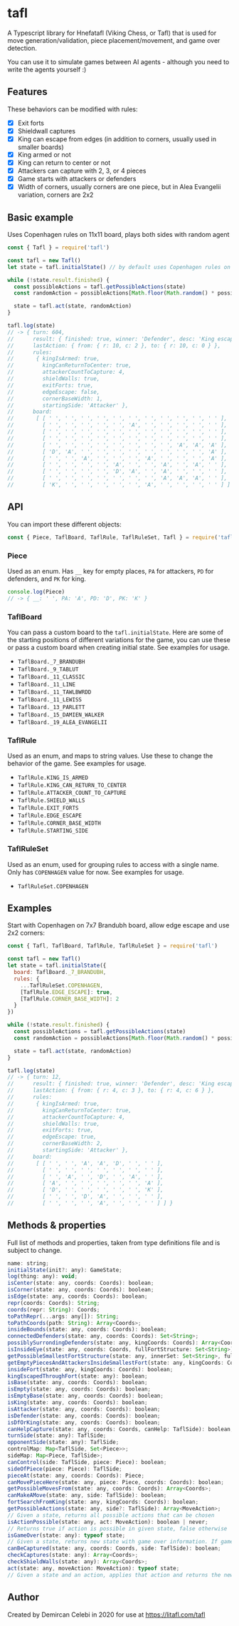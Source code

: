# tafl

A Typescript library for Hnefatafl (Viking Chess, or Tafl) that is used for move generation/validation, piece placement/movement, and game over detection.

You can use it to simulate games between AI agents - although you need to write the agents yourself :)

## Features
These behaviors can be modified with rules:

- [X] Exit forts
- [X] Shieldwall captures
- [X] King can escape from edges (in addition to corners, usually used in smaller boards)
- [X] King armed or not
- [X] King can return to center or not
- [X] Attackers can capture with 2, 3, or 4 pieces
- [X] Game starts with attackers or defenders
- [X] Width of corners, usually corners are one piece, but in Alea Evangelii variation, corners are 2x2

## Basic example
Uses Copenhagen rules on 11x11 board, plays both sides with random agent

```js
const { Tafl } = require('tafl')

const tafl = new Tafl()
let state = tafl.initialState() // by default uses Copenhagen rules on 11x11 board

while (!state.result.finished) {
  const possibleActions = tafl.getPossibleActions(state)
  const randomAction = possibleActions[Math.floor(Math.random() * possibleActions.length)];

  state = tafl.act(state, randomAction)
}

tafl.log(state)
// -> { turn: 604,
//      result: { finished: true, winner: 'Defender', desc: 'King escaped from corner' },
//      lastAction: { from: { r: 10, c: 2 }, to: { r: 10, c: 0 } },
//      rules:
//       { kingIsArmed: true,
//         kingCanReturnToCenter: true,
//         attackerCountToCapture: 4,
//         shieldWalls: true,
//         exitForts: true,
//         edgeEscape: false,
//         cornerBaseWidth: 1,
//         startingSide: 'Attacker' },
//      board:
//       [ [ ' ', ' ', ' ', ' ', ' ', ' ', ' ', ' ', ' ', ' ', ' ' ],
//         [ ' ', ' ', ' ', ' ', ' ', 'A', ' ', ' ', ' ', ' ', ' ' ],
//         [ ' ', ' ', ' ', ' ', ' ', ' ', ' ', ' ', ' ', ' ', ' ' ],
//         [ ' ', ' ', ' ', ' ', ' ', ' ', ' ', ' ', ' ', ' ', ' ' ],
//         [ ' ', ' ', ' ', ' ', ' ', ' ', ' ', ' ', 'A', 'A', 'A' ],
//         [ 'D', 'A', ' ', ' ', ' ', ' ', ' ', ' ', ' ', ' ', 'A' ],
//         [ ' ', ' ', 'A', ' ', ' ', ' ', 'A', ' ', ' ', ' ', 'A' ],
//         [ ' ', ' ', ' ', ' ', 'A', ' ', ' ', 'A', ' ', 'A', ' ' ],
//         [ ' ', ' ', ' ', ' ', 'D', 'A', ' ', 'A', ' ', ' ', ' ' ],
//         [ ' ', ' ', ' ', ' ', ' ', ' ', ' ', 'A', 'A', 'A', ' ' ],
//         [ 'K', ' ', ' ', ' ', ' ', ' ', 'A', ' ', ' ', ' ', ' ' ] ] }

```
## API
You can import these different objects:
```js
const { Piece, TaflBoard, TaflRule, TaflRuleSet, Tafl } = require('tafl')
```

### Piece
Used as an enum. Has `__` key for empty places, `PA` for attackers, `PD` for defenders, and `PK` for king.

```js
console.log(Piece)
// -> { __: ' ', PA: 'A', PD: 'D', PK: 'K' }
```

### TaflBoard
You can pass a custom board to the `tafl.initialState`. Here are some of the starting positions of different variations for the game, you can use these or pass a custom board when creating initial state. See examples for usage.

- `TaflBoard._7_BRANDUBH`
- `TaflBoard._9_TABLUT`
- `TaflBoard._11_CLASSIC`
- `TaflBoard._11_LINE`
- `TaflBoard._11_TAWLBWRDD`
- `TaflBoard._11_LEWISS`
- `TaflBoard._13_PARLETT`
- `TaflBoard._15_DAMIEN_WALKER`
- `TaflBoard._19_ALEA_EVANGELII`

### TaflRule
Used as an enum, and maps to string values. Use these to change the behavior of the game. See examples for usage.

- `TaflRule.KING_IS_ARMED`
- `TaflRule.KING_CAN_RETURN_TO_CENTER`
- `TaflRule.ATTACKER_COUNT_TO_CAPTURE`
- `TaflRule.SHIELD_WALLS`
- `TaflRule.EXIT_FORTS`
- `TaflRule.EDGE_ESCAPE`
- `TaflRule.CORNER_BASE_WIDTH`
- `TaflRule.STARTING_SIDE`

### TaflRuleSet
Used as an enum, used for grouping rules to access with a single name. Only has `COPENHAGEN` value for now. See examples for usage.

- `TaflRuleSet.COPENHAGEN`

## Examples
Start with Copenhagen on 7x7 Brandubh board, allow edge escape and use 2x2 corners:

```js
const { Tafl, TaflBoard, TaflRule, TaflRuleSet } = require('tafl')

const tafl = new Tafl()
let state = tafl.initialState({
  board: TaflBoard._7_BRANDUBH,
  rules: {
    ...TaflRuleSet.COPENHAGEN,
    [TaflRule.EDGE_ESCAPE]: true,
    [TaflRule.CORNER_BASE_WIDTH]: 2
  }
})

while (!state.result.finished) {
  const possibleActions = tafl.getPossibleActions(state)
  const randomAction = possibleActions[Math.floor(Math.random() * possibleActions.length)];

  state = tafl.act(state, randomAction)
}

tafl.log(state)
// -> { turn: 12,
//      result: { finished: true, winner: 'Defender', desc: 'King escaped from edge' },
//      lastAction: { from: { r: 4, c: 3 }, to: { r: 4, c: 6 } },
//      rules:
//       { kingIsArmed: true,
//         kingCanReturnToCenter: true,
//         attackerCountToCapture: 4,
//         shieldWalls: true,
//         exitForts: true,
//         edgeEscape: true,
//         cornerBaseWidth: 2,
//         startingSide: 'Attacker' },
//      board:
//       [ [ ' ', ' ', 'A', 'A', 'D', ' ', ' ' ],
//         [ ' ', ' ', ' ', ' ', ' ', ' ', ' ' ],
//         [ ' ', 'A', ' ', 'D', ' ', 'A', ' ' ],
//         [ 'A', ' ', ' ', ' ', ' ', ' ', 'A' ],
//         [ 'D', ' ', ' ', ' ', ' ', ' ', 'K' ],
//         [ ' ', ' ', 'D', 'A', ' ', ' ', ' ' ],
//         [ ' ', ' ', ' ', 'A', ' ', ' ', ' ' ] ] }
```

## Methods & properties
Full list of methods and properties, taken from type definitions file and is subject to change.

```js
name: string;
initialState(init?: any): GameState;
log(thing: any): void;
isCenter(state: any, coords: Coords): boolean;
isCorner(state: any, coords: Coords): boolean;
isEdge(state: any, coords: Coords): boolean;
repr(coords: Coords): String;
coords(repr: String): Coords;
toPathRepr(...args: any[]): String;
toPathCoords(path: String): Array<Coords>;
insideBounds(state: any, coords: Coords): boolean;
connectedDefenders(state: any, coords: Coords): Set<String>;
possiblySurrondingDefenders(state: any, kingCoords: Coords): Array<Coords>;
isInsideEye(state: any, coords: Coords, fullFortStructure: Set<String>): boolean;
getPossibleSmallestFortStructure(state: any, innerSet: Set<String>, fullStructure: Set<String>): Set<String>;
getEmptyPiecesAndAttackersInsideSmallestFort(state: any, kingCoords: Coords, fullFortStructure: Set<String>): Array<Set<String>>;
insideFort(state: any, kingCoords: Coords): boolean;
kingEscapedThroughFort(state: any): boolean;
isBase(state: any, coords: Coords): boolean;
isEmpty(state: any, coords: Coords): boolean;
isEmptyBase(state: any, coords: Coords): boolean;
isKing(state: any, coords: Coords): boolean;
isAttacker(state: any, coords: Coords): boolean;
isDefender(state: any, coords: Coords): boolean;
isDfOrKing(state: any, coords: Coords): boolean;
canHelpCapture(state: any, coords: Coords, canHelp: TaflSide): boolean;
turnSide(state: any): TaflSide;
opponentSide(state: any): TaflSide;
controlMap: Map<TaflSide, Set<Piece>>;
sideMap: Map<Piece, TaflSide>;
canControl(side: TaflSide, piece: Piece): boolean;
sideOfPiece(piece: Piece): TaflSide;
pieceAt(state: any, coords: Coords): Piece;
canMovePieceHere(state: any, piece: Piece, coords: Coords): boolean;
getPossibleMovesFrom(state: any, coords: Coords): Array<Coords>;
canMakeAMove(state: any, side: TaflSide): boolean;
fortSearchFromKing(state: any, kingCoords: Coords): boolean;
getPossibleActions(state: any, side?: TaflSide): Array<MoveAction>;
// Given a state, returns all possible actions that can be chosen
isActionPossible(state: any, act: MoveAction): boolean | never;
// Returns true if action is possible in given state, false otherwise
isGameOver(state: any): typeof state;
// Given a state, returns new state with game over information. If game is over, returned state object will have `{result: { finished: true }}` with additional information like `result.winner` and `result.desc`.
canBeCaptured(state: any, coords: Coords, side: TaflSide): boolean;
checkCaptures(state: any): Array<Coords>;
checkShieldWalls(state: any): Array<Coords>;
act(state: any, moveAction: MoveAction): typeof state;
// Given a state and an action, applies that action and returns the new state.
```

## Author
Created by Demircan Celebi in 2020 for use at https://litafl.com/tafl
